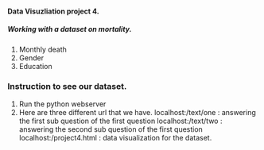 #### Data Visuzliation project 4. 
##### Working with a dataset on mortality.

1. Monthly death 
2. Gender
3. Education

### Instruction to see our dataset.
1. Run the python webserver
2. Here are three different url that we have.
localhost:<PORT>/text/one : answering the first sub question of the first question
localhost:<PORT>/text/two : answering the second sub question of the first question
localhost:<PORT>/project4.html : data visualization for the dataset.
